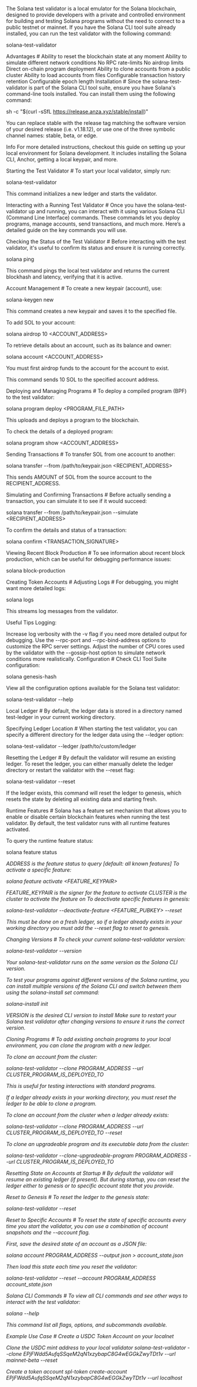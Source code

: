 The Solana test validator is a local emulator for the Solana blockchain, designed to provide developers with a private and controlled environment for building and testing Solana programs without the need to connect to a public testnet or mainnet. If you have the Solana CLI tool suite already installed, you can run the test validator with the following command:

solana-test-validator

Advantages #
Ability to reset the blockchain state at any moment
Ability to simulate different network conditions
No RPC rate-limits
No airdrop limits
Direct on-chain program deployment
Ability to clone accounts from a public cluster
Ability to load accounts from files
Configurable transaction history retention
Configurable epoch length
Installation #
Since the solana-test-validator is part of the Solana CLI tool suite, ensure you have Solana's command-line tools installed. You can install them using the following command:

sh -c "$(curl -sSfL https://release.anza.xyz/stable/install)"

You can replace stable with the release tag matching the software version of your desired release (i.e. v1.18.12), or use one of the three symbolic channel names: stable, beta, or edge.

Info
For more detailed instructions, checkout this guide on setting up your local environment for Solana development. It includes installing the Solana CLI, Anchor, getting a local keypair, and more.

Starting the Test Validator #
To start your local validator, simply run:

solana-test-validator

This command initializes a new ledger and starts the validator.

Interacting with a Running Test Validator #
Once you have the solana-test-validator up and running, you can interact with it using various Solana CLI (Command Line Interface) commands. These commands let you deploy programs, manage accounts, send transactions, and much more. Here’s a detailed guide on the key commands you will use.

Checking the Status of the Test Validator #
Before interacting with the test validator, it's useful to confirm its status and ensure it is running correctly.

solana ping

This command pings the local test validator and returns the current blockhash and latency, verifying that it is active.

Account Management #
To create a new keypair (account), use:

solana-keygen new

This command creates a new keypair and saves it to the specified file.

To add SOL to your account:

solana airdrop 10 <ACCOUNT_ADDRESS>

To retrieve details about an account, such as its balance and owner:

solana account <ACCOUNT_ADDRESS>

You must first airdrop funds to the account for the account to exist.

This command sends 10 SOL to the specified account address.

Deploying and Managing Programs #
To deploy a compiled program (BPF) to the test validator:

solana program deploy <PROGRAM_FILE_PATH>

This uploads and deploys a program to the blockchain.

To check the details of a deployed program:

solana program show <ACCOUNT_ADDRESS>

Sending Transactions #
To transfer SOL from one account to another:

solana transfer --from /path/to/keypair.json <RECIPIENT_ADDRESS> <AMOUNT>

This sends AMOUNT of SOL from the source account to the RECIPIENT_ADDRESS.

Simulating and Confirming Transactions #
Before actually sending a transaction, you can simulate it to see if it would succeed:

solana transfer --from /path/to/keypair.json --simulate <RECIPIENT_ADDRESS> <AMOUNT>

To confirm the details and status of a transaction:

solana confirm <TRANSACTION_SIGNATURE>

Viewing Recent Block Production #
To see information about recent block production, which can be useful for debugging performance issues:

solana block-production

Creating Token Accounts #
Adjusting Logs #
For debugging, you might want more detailed logs:

solana logs

This streams log messages from the validator.

Useful Tips Logging:

Increase log verbosity with the -v flag if you need more detailed output for debugging.
Use the --rpc-port and --rpc-bind-address options to customize the RPC server settings.
Adjust the number of CPU cores used by the validator with the --gossip-host option to simulate network conditions more realistically.
Configuration #
Check CLI Tool Suite configuration:

solana genesis-hash

View all the configuration options available for the Solana test validator:

solana-test-validator --help

Local Ledger #
By default, the ledger data is stored in a directory named test-ledger in your current working directory.

Specifying Ledger Location #
When starting the test validator, you can specify a different directory for the ledger data using the --ledger option:

solana-test-validator --ledger /path/to/custom/ledger

Resetting the Ledger #
By default the validator will resume an existing ledger. To reset the ledger, you can either manually delete the ledger directory or restart the validator with the --reset flag:

solana-test-validator --reset

If the ledger exists, this command will reset the ledger to genesis, which resets the state by deleting all existing data and starting fresh.

Runtime Features #
Solana has a feature set mechanism that allows you to enable or disable certain blockchain features when running the test validator. By default, the test validator runs with all runtime features activated.

To query the runtime feature status:

solana feature status <ADDRESS>

ADDRESS is the feature status to query [default: all known features]
To activate a specific feature:

solana feature activate <FEATURE_KEYPAIR> <CLUSTER>

FEATURE_KEYPAIR is the signer for the feature to activate
CLUSTER is the cluster to activate the feature on
To deactivate specific features in genesis:

solana-test-validator --deactivate-feature <FEATURE_PUBKEY> --reset

This must be done on a fresh ledger, so if a ledger already exists in your working directory you must add the --reset flag to reset to genesis.

Changing Versions #
To check your current solana-test-validator version:

solana-test-validator --version

Your solana-test-validator runs on the same version as the Solana CLI version.

To test your programs against different versions of the Solana runtime, you can install multiple versions of the Solana CLI and switch between them using the solana-install set command:

solana-install init <VERSION>

VERSION is the desired CLI version to install
Make sure to restart your Solana test validator after changing versions to ensure it runs the correct version.

Cloning Programs #
To add existing onchain programs to your local environment, you can clone the program with a new ledger.

To clone an account from the cluster:

solana-test-validator --clone PROGRAM_ADDRESS --url CLUSTER_PROGRAM_IS_DEPLOYED_TO

This is useful for testing interactions with standard programs.

If a ledger already exists in your working directory, you must reset the ledger to be able to clone a program.

To clone an account from the cluster when a ledger already exists:

solana-test-validator --clone PROGRAM_ADDRESS --url CLUSTER_PROGRAM_IS_DEPLOYED_TO --reset

To clone an upgradeable program and its executable data from the cluster:

solana-test-validator --clone-upgradeable-program PROGRAM_ADDRESS --url CLUSTER_PROGRAM_IS_DEPLOYED_TO

Resetting State on Accounts at Startup #
By default the validator will resume an existing ledger (if present). But during startup, you can reset the ledger either to genesis or to specific account state that you provide.

Reset to Genesis #
To reset the ledger to the genesis state:

solana-test-validator --reset

Reset to Specific Accounts #
To reset the state of specific accounts every time you start the validator, you can use a combination of account snapshots and the --account flag.

First, save the desired state of an account as a JSON file:

solana account PROGRAM_ADDRESS --output json > account_state.json

Then load this state each time you reset the validator:

solana-test-validator --reset --account PROGRAM_ADDRESS account_state.json

Solana CLI Commands #
To view all CLI commands and see other ways to interact with the test validator:

solana --help

This command list all flags, options, and subcommands available.

Example Use Case #
Create a USDC Token Account on your localnet

Clone the USDC mint address to your local validator
solana-test-validator --clone EPjFWdd5AufqSSqeM2qN1xzybapC8G4wEGGkZwyTDt1v --url mainnet-beta --reset

Create a token account
spl-token create-account EPjFWdd5AufqSSqeM2qN1xzybapC8G4wEGGkZwyTDt1v --url localhost
